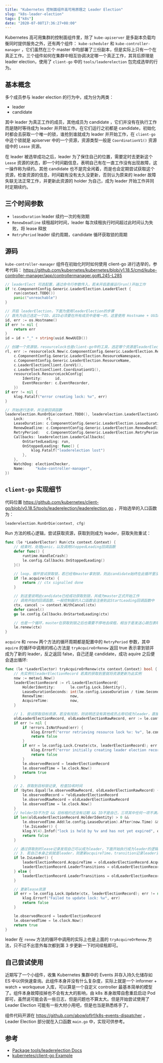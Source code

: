 ```yaml
---
title: "Kubernetes 控制面组件高可用原理之 Leader Election"
slug: "k8s-leader-election"
tags: ["k8s"]
date: "2020-07-08T17:36:27+08:00"
---
```


Kubernetes 高可用集群的控制面组件里，除了 `kube-apiserver` 是多副本负载均衡同时提供服务之外，还有两个组件： `kube-scheduler` 和 `kube-controller-manager` ，它们虽然在三个 master 中均部署了三份副本，但是实际上只有一个在真正工作。三个组件如何在集群中相互协调决定哪一个真正工作，其背后原理是 leader election，使用了 `client-go` 中的 `tools/leaderelection` 包完成选举的行为。

## 基本概念

多个成员参与 leader election 的行为中，成为分为两类：

-   leader
-   candidate

其中 leader 为真正工作的成员，其他成员为 candidate ，它们并没有在执行工作而是随时等待成为 leader 并开始工作。在它们运行之初都是 candidate，初始化时都会去获取一个唯一的锁，谁抢到谁就成为 leader 并开始工作，在 `client-go` 中这个锁就是 apiserver 中的一个资源，资源类型一般是 `CoordinationV1()` 资源组中的 `Lease` 资源。

在 leader 被选举成功之后，leader 为了保住自己的位置，需要定时去更新这个 `Lease` 资源的状态，即一个时间戳信息，表明自己有在一直工作没有出现故障，这一操作称为续约。其他 candidate 也不是完全闲着，而是也会定期尝试获取这个资源，检查资源的信息，时间戳有没有太久没更新，否则认为原来的 leader 故障失联无法正常工作，并更新此资源的 holder 为自己，成为 leader 开始工作并同时定期续约。

## 三个时间参数

-   `leaseDuration` leader 续约一次的有效期
-   `RenewDeadline` 续租超时时间，leader 每次续租执行时间超过此时间认为失败，将 lease 释放
-   `RetryPeriod` leader 续约周期，candidate 循环获取锁的周期

## 源码

`kube-controller-manager` 组件在初始化时时如何使用 client-go 进行选举的，参考代码： https://github.com/kubernetes/kubernetes/blob/v1.18.5/cmd/kube-controller-manager/app/controllermanager.go#L245-L285

```go
// leaderElect 可选配置，通过命令行参数传入，若未开启直接运行run()开始工作
if !c.ComponentConfig.Generic.LeaderElection.LeaderElect {
    run(context.TODO())
    panic("unreachable")
}

// 开启 leaderElection，下面为使用leaderElection的步骤
// 首先为自己选定一个ID，此ID必须要在所有成员中是唯一的，这里使用 Hostname + UUID
id, err := os.Hostname()
if err != nil {
    return err
}
id = id + "_" + string(uuid.NewUUID())

// 创建一个资源锁，resourcelock也是client-go中的工具，选定哪个资源是leaderElection的竞争目标
rl, err := resourcelock.New(c.ComponentConfig.Generic.LeaderElection.ResourceLock,
    c.ComponentConfig.Generic.LeaderElection.ResourceNamespace,
    c.ComponentConfig.Generic.LeaderElection.ResourceName,
    c.LeaderElectionClient.CoreV1(),
    c.LeaderElectionClient.CoordinationV1(),
    resourcelock.ResourceLockConfig{
        Identity:      id,
        EventRecorder: c.EventRecorder,
    })
if err != nil {
    klog.Fatalf("error creating lock: %v", err)
}

// 开始进行选举，并注册回调函数
leaderelection.RunOrDie(context.TODO(), leaderelection.LeaderElectionConfig{
    Lock:          rl,
    LeaseDuration: c.ComponentConfig.Generic.LeaderElection.LeaseDuration.Duration,
    RenewDeadline: c.ComponentConfig.Generic.LeaderElection.RenewDeadline.Duration,
    RetryPeriod:   c.ComponentConfig.Generic.LeaderElection.RetryPeriod.Duration,
    Callbacks: leaderelection.LeaderCallbacks{
        OnStartedLeading: run,
        OnStoppedLeading: func() {
            klog.Fatalf("leaderelection lost")
        },
    },
    WatchDog: electionChecker,
    Name:     "kube-controller-manager",
})
```

## `client-go` 实现细节

代码位置 https://github.com/kubernetes/client-go/blob/v0.18.5/tools/leaderelection/leaderelection.go ，开始选举的入口函数为：

```go
leaderelection.RunOrDie(context, cfg)
```

Run 方法的核心逻辑，尝试获取资源，获取到则成为 leader，获取失败重试：

```go
func (le *LeaderElector) Run(ctx context.Context) {
	// 结束时，处理panic，以及调用StoppedLeading回调函数
	defer func() {
		runtime.HandleCrash()
		le.config.Callbacks.OnStoppedLeading()
	}()

	// loop，循环尝试获取锁，若已经有master拿到锁，则此candidate始终在此循环里没有返回
	if !le.acquire(ctx) {
		return // ctx signalled done
	}

	// 到这里说明此candidate已经成功获取到锁，并成为master正式开始工作
    // 调用开始的回调函数，一般控制器的入口函数会注册到此StartLeading回调函数中
	ctx, cancel := context.WithCancel(ctx)
	defer cancel()
	go le.config.Callbacks.OnStartedLeading(ctx)

    // 也是一个循环，master在获取到锁之后也需要不停地去续租，相当于是发送心跳包表明自己在正常工作
	le.renew(ctx)
}
```

`acquire` 和 `renew` 两个方法的循环周期都是配置中的 `RetryPeriod` 参数，其中 `aquire` 的循环中调用的核心方法是 `tryAcquireOrRenew` 返回 true 表示拿到锁并成为了新的 leader，反之返回 false，自己还是 candidate，成功 aquire 之后便会退出循环:

```go
func (le *LeaderElector) tryAcquireOrRenew(ctx context.Context) bool {
    // 先实例化leaderElectionRecord 若真的获取到里就将资源更新为此实例
	now := metav1.Now()
	leaderElectionRecord := rl.LeaderElectionRecord{
		HolderIdentity:       le.config.Lock.Identity(),
		LeaseDurationSeconds: int(le.config.LeaseDuration / time.Second),
		RenewTime:            now,
		AcquireTime:          now,
	}

	// 1. 尝试获取目标资源，若没有找到，则说明还没有其他成员占用切成为leader，直接创建并更新即可
	oldLeaderElectionRecord, oldLeaderElectionRawRecord, err := le.config.Lock.Get(ctx)
	if err != nil {
		if !errors.IsNotFound(err) {
			klog.Errorf("error retrieving resource lock %v: %v", le.config.Lock.Describe(), err)
			return false
		}
		if err = le.config.Lock.Create(ctx, leaderElectionRecord); err != nil {
			klog.Errorf("error initially creating leader election record: %v", err)
			return false
		}
		le.observedRecord = leaderElectionRecord
		le.observedTime = le.clock.Now()
		return true
	}

	// 2. 获取到目标锁记录, 检查ID和时间
	if !bytes.Equal(le.observedRawRecord, oldLeaderElectionRawRecord) {
		le.observedRecord = *oldLeaderElectionRecord
		le.observedRawRecord = oldLeaderElectionRawRecord
		le.observedTime = le.clock.Now()
	}
    // holderID不为空 && 目标租约还没有过期 && ID不是自己，三项其中任何一项不满足都表明自己有资格成为leader
	if len(oldLeaderElectionRecord.HolderIdentity) > 0 &&
		le.observedTime.Add(le.config.LeaseDuration).After(now.Time) &&
		!le.IsLeader() {
		klog.V(4).Infof("lock is held by %v and has not yet expired", oldLeaderElectionRecord.HolderIdentity)
		return false
	}

    // 通过获取到的lease记录发现自己可以成为leader，下面开始执行成为leader的逻辑
	// 3. 若自己本身之前就是leader，则更新acquireTime，transition记录leader变化的次数
	if le.IsLeader() {
		leaderElectionRecord.AcquireTime = oldLeaderElectionRecord.AcquireTime
		leaderElectionRecord.LeaderTransitions = oldLeaderElectionRecord.LeaderTransitions
	} else {
		leaderElectionRecord.LeaderTransitions = oldLeaderElectionRecord.LeaderTransitions + 1
	}

	// 更新lease资源
	if err = le.config.Lock.Update(ctx, leaderElectionRecord); err != nil {
		klog.Errorf("Failed to update lock: %v", err)
		return false
	}

	le.observedRecord = leaderElectionRecord
	le.observedTime = le.clock.Now()
	return true
}
```

leader 在 `renew` 方法的循环中调用的实际上也是上面的 `tryAcquireOrRenew` 方法，只不过不出意外每次都到第 3 步更新一下时间续租即可。

## 自己尝试使用

近期写了一个小组件，收集 Kubernetes 集群中的 Events 并存入持久化储存如 ES 中以供快速查询。此组件本身并没有什么复杂度，实际上就是一个 informer + watch + workqueue 入库，可以算是一个自定义 controller 最基本简单的模型了。组件本身故障挂掉也不会有太大的影响，由 k8s 本身故障自愈重启启动 Pod 即可，虽然说可能会丢一些日志，但是问题也不算太大。但是开始尝试使用了 Leader Election 可能有一些大材小用吧，但是也当是熟悉练手了。

组件代码开源在 https://github.com/abowloflrf/k8s-events-dispatcher ，Leader Election 部分就在入口函数 `main.go` 中，实现可供参考。

## 参考

-   [Package tools/leaderelection Docs](https://pkg.go.dev/k8s.io/client-go/tools/leaderelection?tab=doc)
-   [kubernetes/client-go Example](https://github.com/kubernetes/client-go/blob/master/examples/leader-election/main.go)
